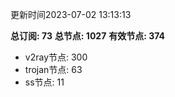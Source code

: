 更新时间2023-07-02 13:13:13

**总订阅: 73**
**总节点: 1027**
**有效节点: 374**
- v2ray节点: 300
- trojan节点: 63
- ss节点: 11
